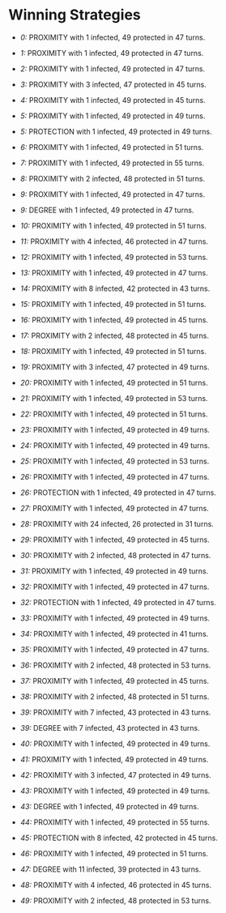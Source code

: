 # Winning Strategies

* _0:_ PROXIMITY with 1 infected, 49 protected in 47 turns.


* _1:_ PROXIMITY with 1 infected, 49 protected in 47 turns.


* _2:_ PROXIMITY with 1 infected, 49 protected in 47 turns.


* _3:_ PROXIMITY with 3 infected, 47 protected in 45 turns.


* _4:_ PROXIMITY with 1 infected, 49 protected in 45 turns.


* _5:_ PROXIMITY with 1 infected, 49 protected in 49 turns.


* _5:_ PROTECTION with 1 infected, 49 protected in 49 turns.


* _6:_ PROXIMITY with 1 infected, 49 protected in 51 turns.


* _7:_ PROXIMITY with 1 infected, 49 protected in 55 turns.


* _8:_ PROXIMITY with 2 infected, 48 protected in 51 turns.


* _9:_ PROXIMITY with 1 infected, 49 protected in 47 turns.


* _9:_ DEGREE with 1 infected, 49 protected in 47 turns.


* _10:_ PROXIMITY with 1 infected, 49 protected in 51 turns.


* _11:_ PROXIMITY with 4 infected, 46 protected in 47 turns.


* _12:_ PROXIMITY with 1 infected, 49 protected in 53 turns.


* _13:_ PROXIMITY with 1 infected, 49 protected in 47 turns.


* _14:_ PROXIMITY with 8 infected, 42 protected in 43 turns.


* _15:_ PROXIMITY with 1 infected, 49 protected in 51 turns.


* _16:_ PROXIMITY with 1 infected, 49 protected in 45 turns.


* _17:_ PROXIMITY with 2 infected, 48 protected in 45 turns.


* _18:_ PROXIMITY with 1 infected, 49 protected in 51 turns.


* _19:_ PROXIMITY with 3 infected, 47 protected in 49 turns.


* _20:_ PROXIMITY with 1 infected, 49 protected in 51 turns.


* _21:_ PROXIMITY with 1 infected, 49 protected in 53 turns.


* _22:_ PROXIMITY with 1 infected, 49 protected in 51 turns.


* _23:_ PROXIMITY with 1 infected, 49 protected in 49 turns.


* _24:_ PROXIMITY with 1 infected, 49 protected in 49 turns.


* _25:_ PROXIMITY with 1 infected, 49 protected in 53 turns.


* _26:_ PROXIMITY with 1 infected, 49 protected in 47 turns.


* _26:_ PROTECTION with 1 infected, 49 protected in 47 turns.


* _27:_ PROXIMITY with 1 infected, 49 protected in 47 turns.


* _28:_ PROXIMITY with 24 infected, 26 protected in 31 turns.


* _29:_ PROXIMITY with 1 infected, 49 protected in 45 turns.


* _30:_ PROXIMITY with 2 infected, 48 protected in 47 turns.


* _31:_ PROXIMITY with 1 infected, 49 protected in 49 turns.


* _32:_ PROXIMITY with 1 infected, 49 protected in 47 turns.


* _32:_ PROTECTION with 1 infected, 49 protected in 47 turns.


* _33:_ PROXIMITY with 1 infected, 49 protected in 49 turns.


* _34:_ PROXIMITY with 1 infected, 49 protected in 41 turns.


* _35:_ PROXIMITY with 1 infected, 49 protected in 47 turns.


* _36:_ PROXIMITY with 2 infected, 48 protected in 53 turns.


* _37:_ PROXIMITY with 1 infected, 49 protected in 45 turns.


* _38:_ PROXIMITY with 2 infected, 48 protected in 51 turns.


* _39:_ PROXIMITY with 7 infected, 43 protected in 43 turns.


* _39:_ DEGREE with 7 infected, 43 protected in 43 turns.


* _40:_ PROXIMITY with 1 infected, 49 protected in 49 turns.


* _41:_ PROXIMITY with 1 infected, 49 protected in 49 turns.


* _42:_ PROXIMITY with 3 infected, 47 protected in 49 turns.


* _43:_ PROXIMITY with 1 infected, 49 protected in 49 turns.


* _43:_ DEGREE with 1 infected, 49 protected in 49 turns.


* _44:_ PROXIMITY with 1 infected, 49 protected in 55 turns.


* _45:_ PROTECTION with 8 infected, 42 protected in 45 turns.


* _46:_ PROXIMITY with 1 infected, 49 protected in 51 turns.


* _47:_ DEGREE with 11 infected, 39 protected in 43 turns.


* _48:_ PROXIMITY with 4 infected, 46 protected in 45 turns.


* _49:_ PROXIMITY with 2 infected, 48 protected in 53 turns.


